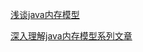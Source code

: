 [浅谈java内存模型](http://www.iteye.com/topic/806990)

[深入理解java内存模型系列文章](http://ifeve.com/java-memory-model-0/)